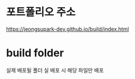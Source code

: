 # 포트폴리오 주소
https://jeongsupark-dev.github.io/build/index.html

# build folder
실제 배포될 폴더
실 배포 시 해당 파일만 배포
